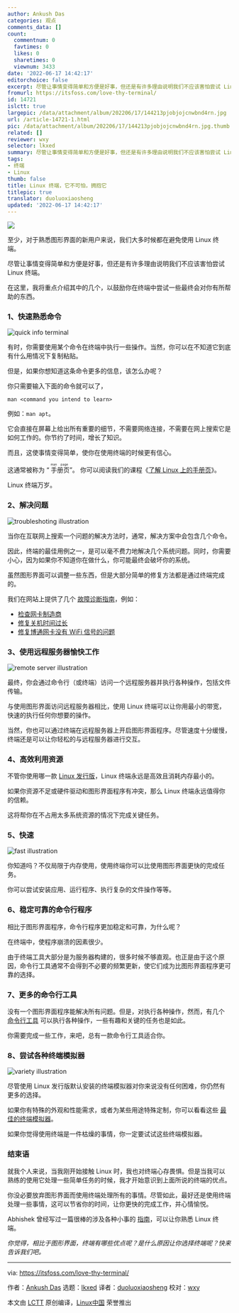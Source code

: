```yaml
---
author: Ankush Das
categories: 观点
comments_data: []
count:
  commentnum: 0
  favtimes: 0
  likes: 0
  sharetimes: 0
  viewnum: 3433
date: '2022-06-17 14:42:17'
editorchoice: false
excerpt: 尽管让事情变得简单和方便是好事，但还是有许多理由说明我们不应该害怕尝试 Linux 终端。
fromurl: https://itsfoss.com/love-thy-terminal/
id: 14721
islctt: true
largepic: /data/attachment/album/202206/17/144213pjobjojcnwbnd4rn.jpg
url: /article-14721-1.html
pic: /data/attachment/album/202206/17/144213pjobjojcnwbnd4rn.jpg.thumb.jpg
related: []
reviewer: wxy
selector: lkxed
summary: 尽管让事情变得简单和方便是好事，但还是有许多理由说明我们不应该害怕尝试 Linux 终端。
tags:
- 终端
- Linux
thumb: false
title: Linux 终端，它不可怕，拥抱它
titlepic: true
translator: duoluoxiaosheng
updated: '2022-06-17 14:42:17'
---
```


![](/data/attachment/album/202206/17/144213pjobjojcnwbnd4rn.jpg)


至少，对于熟悉图形界面的新用户来说，我们大多时候都在避免使用 Linux 终端。


尽管让事情变得简单和方便是好事，但还是有许多理由说明我们不应该害怕尝试 Linux 终端。


在这里，我将重点介绍其中的几个，以鼓励你在终端中尝试一些最终会对你有所帮助的东西。


### 1、快速熟悉命令


![quick info terminal](/data/attachment/album/202206/17/144218i2l7w4q4d0wx4u2k.png)


有时，你需要使用某个命令在终端中执行一些操作。当然，你可以在不知道它到底有什么用情况下复制粘贴。


但是，如果你想知道这条命令更多的信息，该怎么办呢？


你只需要输入下面的命令就可以了，



```
man <command you intend to learn>

```

例如：`man apt`。


它会直接在屏幕上给出所有重要的细节，不需要网络连接，不需要在网上搜索它是如何工作的。你节约了时间，增长了知识。


而且，这使事情变得简单，使你在使用终端的时候更有信心。


这通常被称为 “<ruby> 手册页 <rt>  man page </rt></ruby>”。 你可以阅读我们的课程《[了解 Linux 上的手册页](https://itsfoss.com/linux-man-page-guide/)》。


Linux 终端万岁。


### 2、解决问题


![troubleshoting illustration](/data/attachment/album/202206/17/144218ebgbrbn6cwn7xfbc.jpg)


当你在互联网上搜索一个问题的解决方法时，通常，解决方案中会包含几个命令。


因此，终端的最佳用例之一，是可以毫不费力地解决几个系统问题。同时，你需要小心，因为如果你不知道你在做什么，你可能最终会破坏你的系统。


虽然图形界面可以调整一些东西，但是大部分简单的修复方法都是通过终端完成的。


我们在网站上提供了几个 [故障诊断指南](https://itsfoss.com/tag/troubleshoot/)，例如：


* [检查网卡制造商](https://itsfoss.com/find-network-adapter-ubuntu-linux/)
* [修复关机时间过长](https://itsfoss.com/long-shutdown-linux/)
* [修复博通网卡没有 WiFi 信号的问题](https://itsfoss.com/fix-no-wireless-network-ubuntu/)


### 3、使用远程服务器愉快工作


![remote server illustration](/data/attachment/album/202206/17/144218b2gnglbllgmv2lng.jpg)


最终，你会通过命令行（或终端）访问一个远程服务器并执行各种操作，包括文件传输。


与使用图形界面访问远程服务器相比，使用 Linux 终端可以让你用最小的带宽，快速的执行任何你想要的操作。


当然，你也可以通过终端在远程服务器上开启图形界面程序。尽管速度十分缓慢，终端还是可以让你轻松的与远程服务器进行交互。


### 4、高效利用资源


不管你使用哪一款 [Linux 发行版](https://itsfoss.com/best-linux-distributions/)，Linux 终端永远是高效且消耗内存最小的。


如果你资源不足或硬件驱动和图形界面程序有冲突，那么 Linux 终端永远值得你的信赖。


这将帮你在不占用太多系统资源的情况下完成关键任务。


### 5、快速


![fast illustration](/data/attachment/album/202206/17/144218e9xvx7b9xwndff7z.jpg)


你知道吗？不仅局限于内存使用，使用终端你可以比使用图形界面更快的完成任务。


你可以尝试安装应用、运行程序、执行复杂的文件操作等等。


### 6、稳定可靠的命令行程序


相比于图形界面程序，命令行程序更加稳定和可靠，为什么呢？


在终端中，使程序崩溃的因素很少。


由于终端工具大部分是为服务器构建的，很多时候不够直观。也正是由于这个原因，命令行工具通常不会得到不必要的频繁更新，使它们成为比图形界面程序更可靠的选择。


### 7、更多的命令行工具


没有一个图形界面程序能解决所有问题。但是，对执行各种操作，然而，有几个 [命令行工具](https://itsfoss.com/tag/cli-tools/) 可以执行各种操作，一些有趣和关键的任务也是如此。


你需要完成一些工作，来吧，总有一款命令行工具适合你。


### 8、尝试各种终端模拟器


![variety illustration](/data/attachment/album/202206/17/144219tgr9gb341knnetv1.jpg)


尽管使用 Linux 发行版默认安装的终端模拟器对你来说没有任何困难，你仍然有更多的选择。


如果你有特殊的外观和性能需求，或者为某些用途特殊定制，你可以看看这些 [最佳的终端模拟器](https://itsfoss.com/linux-terminal-emulators/)。


如果你觉得使用终端是一件枯燥的事情，你一定要试试这些终端模拟器。


### 结束语


就我个人来说，当我刚开始接触 Linux 时，我也对终端心存畏惧。但是当我可以熟练的使用它处理一些简单任务的时候，我才开始意识到上面所说的终端的优点。


你没必要放弃图形界面而使用终端处理所有的事情。尽管如此，最好还是使用终端处理一些事情，这可以节省你的时间，让你更快的完成工作，并心情愉悦。


Abhishek 曾经写过一篇很棒的涉及各种小事的 [指南](https://itsfoss.com/basic-terminal-tips-ubuntu/)，可以让你熟悉 Linux 终端。


*你觉得，相比于图形界面，终端有哪些优点呢？是什么原因让你选择终端呢？快来告诉我们吧。*




---


via: <https://itsfoss.com/love-thy-terminal/>


作者：[Ankush Das](https://itsfoss.com/author/ankush/) 选题：[lkxed](https://github.com/lkxed) 译者：[duoluoxiaosheng](https://github.com/duoluoxiaosheng) 校对：[wxy](https://github.com/wxy)


本文由 [LCTT](https://github.com/LCTT/TranslateProject) 原创编译，[Linux中国](https://linux.cn/) 荣誉推出